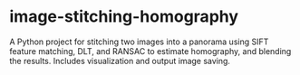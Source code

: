 # image-stitching-homography
A Python project for stitching two images into a panorama using SIFT feature matching, DLT, and RANSAC to estimate homography, and blending the results. Includes visualization and output image saving.
